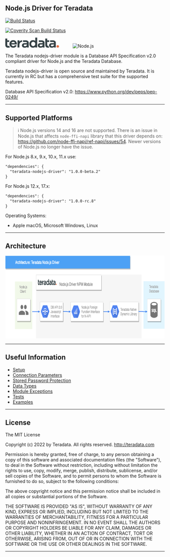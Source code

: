 ## Node.js Driver for Teradata

[![Build Status](https://travis-ci.org/Teradata/nodejs-driver.svg?branch=develop)](https://travis-ci.org/Teradata/nodejs-driver)

<a href="https://scan.coverity.com/projects/teradata-nodejs-driver">
  <img alt="Coverity Scan Build Status" src="https://scan.coverity.com/projects/18123/badge.svg"/>
</a>

<p>
    <img src="docs/assets/teradata-dark.svg" alt="Teradata Logo" width="170">&nbsp;&nbsp;&nbsp;&nbsp;&nbsp;&nbsp;&nbsp;&nbsp;&nbsp;&nbsp;
    <img
      alt="Node.js"
      src="https://nodejs.org/static/images/logo-light.svg"
      width="100"
    />
</p>

The Teradata nodejs-driver module is a Database API Specification v2.0 compliant driver for Node.js and the Teradata Database.

Teradata nodejs-driver is open source and maintained by Teradata. It is currently in RC but has a comprehensive test suite for the supported features.

Database API Specification v2.0: https://www.python.org/dev/peps/pep-0249/

---

## Supported Platforms

> :information_source: Node.js versions 14 and 16 are not supported. There is an issue in Node.js that affects `node-ffi-napi` library that this driver depends on: https://github.com/node-ffi-napi/ref-napi/issues/54. Newer versions of Node.js no longer have the issue. 


For Node.js 8.x, 9.x, 10.x, 11.x use:
```
"dependencies": {
  "teradata-nodejs-driver": "1.0.0-beta.2"
}
```

For Node.js 12.x, 17.x:
```
"dependencies": {
  "teradata-nodejs-driver": "1.0.0-rc.8"
}
```

Operating Systems:

* Apple macOS, Microsoft Windows, Linux

---

## Architecture
<img alt="Node Teradata Architecture" src="docs/assets/NodeJsDiagram.png" height="261">

---

## Useful Information

* [Setup](docs/SETUPRUNNING.md)
* [Connection Parameters](docs/CONNECTIONPARAMS.md)
* [Stored Password Protection](docs/STOREDPASSWORD.md)
* [Data Types](docs/DATATYPES.md)
* [Module Exceptions](docs/MODULEEXCEPTIONS.md)
* [Tests](docs/RUNNINGTESTS.md)
* [Examples](examples/README.md)

---

## License

The MIT License

Copyright (c) 2022 by Teradata. All rights reserved. http://teradata.com

Permission is hereby granted, free of charge, to any person obtaining a copy
of this software and associated documentation files (the "Software"), to deal
in the Software without restriction, including without limitation the rights
to use, copy, modify, merge, publish, distribute, sublicense, and/or sell
copies of the Software, and to permit persons to whom the Software is
furnished to do so, subject to the following conditions:

The above copyright notice and this permission notice shall be included in
all copies or substantial portions of the Software.

THE SOFTWARE IS PROVIDED "AS IS", WITHOUT WARRANTY OF ANY KIND, EXPRESS OR
IMPLIED, INCLUDING BUT NOT LIMITED TO THE WARRANTIES OF MERCHANTABILITY,
FITNESS FOR A PARTICULAR PURPOSE AND NONINFRINGEMENT. IN NO EVENT SHALL THE
AUTHORS OR COPYRIGHT HOLDERS BE LIABLE FOR ANY CLAIM, DAMAGES OR OTHER
LIABILITY, WHETHER IN AN ACTION OF CONTRACT, TORT OR OTHERWISE, ARISING FROM,
OUT OF OR IN CONNECTION WITH THE SOFTWARE OR THE USE OR OTHER DEALINGS IN
THE SOFTWARE.

---
